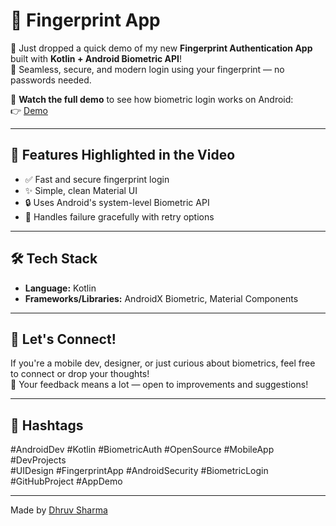 # 📲 Fingerprint App 

🚀 Just dropped a quick demo of my new **Fingerprint Authentication App** built with **Kotlin + Android Biometric API**!  
🔐 Seamless, secure, and modern login using your fingerprint — no passwords needed.

🎥 **Watch the full demo** to see how biometric login works on Android:  
👉 [Demo](https://www.linkedin.com/posts/dhruv-sharma-020375267_android-kotlin-biometricauthentication-activity-7334494246994944000-2-Oc?utm_source=share&utm_medium=member_desktop&rcm=ACoAAEFfLNgBkAPAaS7_VdP6LGRPrv_dSNte_vc)

---

## 🔧 Features Highlighted in the Video

- ✅ Fast and secure fingerprint login  
- ✨ Simple, clean Material UI  
- 🔒 Uses Android's system-level Biometric API  
- 🚫 Handles failure gracefully with retry options  

---

## 🛠️ Tech Stack

- **Language:** Kotlin  
- **Frameworks/Libraries:** AndroidX Biometric, Material Components  
 

---

## 📢 Let's Connect!

If you're a mobile dev, designer, or just curious about biometrics, feel free to connect or drop your thoughts!  
💬 Your feedback means a lot — open to improvements and suggestions!

---

## 📌 Hashtags

#AndroidDev #Kotlin #BiometricAuth #OpenSource #MobileApp #DevProjects  
#UIDesign #FingerprintApp #AndroidSecurity #BiometricLogin #GitHubProject #AppDemo

---

Made by [Dhruv Sharma](https://www.linkedin.com/in/dhruv-sharma-020375267/)
